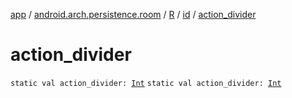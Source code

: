 [app](../../../index.md) / [android.arch.persistence.room](../../index.md) / [R](../index.md) / [id](index.md) / [action_divider](./action_divider.md)

# action_divider

`static val action_divider: `[`Int`](https://kotlinlang.org/api/latest/jvm/stdlib/kotlin/-int/index.html)
`static val action_divider: `[`Int`](https://kotlinlang.org/api/latest/jvm/stdlib/kotlin/-int/index.html)